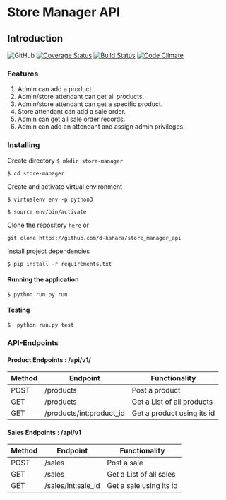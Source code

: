 # Store Manager API

## Introduction
![GitHub](https://img.shields.io/github/license/mashape/apistatus.svg)
[![Coverage Status](https://coveralls.io/repos/github/d-kahara/store_manager_api/badge.svg?branch=master)](https://coveralls.io/github/d-kahara/store_manager_api?branch=master)
[![Build Status](https://travis-ci.org/d-kahara/store_manager_api.svg?branch=master)](https://travis-ci.org/d-kahara/store_manager_api)
[![Code Climate](https://codeclimate.com/github/codeclimate/codeclimate/badges/gpa.svg)](https://codeclimate.com/github/d-kahara/store_manager_api)

### Features

1. Admin can add a product.
2. Admin/store attendant can get all products.
3. Admin/store attendant can get a specific product.
4. Store attendant can add a sale order.
5. Admin can get all sale order records.
6. Admin can add an attendant and assign admin privileges.


### Installing



Create directory
```$ mkdir store-manager```

```$ cd store-manager```

Create and activate virtual environment

```$ virtualenv env -p python3```


```$ source env/bin/activate```

Clone the repository [```here```](https://github.com/d-kahara/store_manager_api) or 

``` git clone https://github.com/d-kahara/store_manager_api ```

Install project dependencies 


```$ pip install -r requirements.txt```

#### Running the application

```$ python run.py run```



#### Testing

```$  python run.py test```



### API-Endpoints

#### Product Endpoints : /api/v1/

Method | Endpoint | Functionality
--- | --- | ---
POST | /products | Post a product
GET | /products | Get a List of all products
GET | /products/int:product_id | Get a product using its id

#### Sales Endpoints : /api/v1
Method | Endpoint | Functionality
--- | --- | ---
POST | /sales | Post a sale
GET | /sales | Get a List of all sales
GET | /sales/int:sale_id | Get a sale using its id

